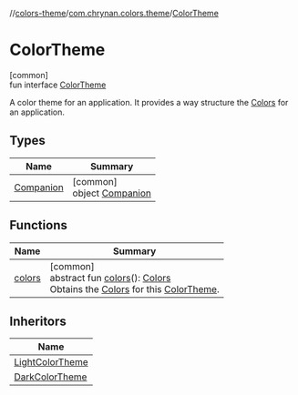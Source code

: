 //[colors-theme](../../../index.md)/[com.chrynan.colors.theme](../index.md)/[ColorTheme](index.md)

# ColorTheme

[common]\
fun interface [ColorTheme](index.md)

A color theme for an application. It provides a way structure the [Colors](../-colors/index.md) for an application.

## Types

| Name | Summary |
|---|---|
| [Companion](-companion/index.md) | [common]<br>object [Companion](-companion/index.md) |

## Functions

| Name | Summary |
|---|---|
| [colors](colors.md) | [common]<br>abstract fun [colors](colors.md)(): [Colors](../-colors/index.md)<br>Obtains the [Colors](../-colors/index.md) for this [ColorTheme](index.md). |

## Inheritors

| Name |
|---|
| [LightColorTheme](../-light-color-theme/index.md) |
| [DarkColorTheme](../-dark-color-theme/index.md) |
